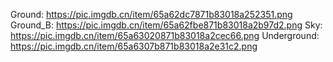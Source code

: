 Ground: https://pic.imgdb.cn/item/65a62dc7871b83018a252351.png
Ground_B: https://pic.imgdb.cn/item/65a62fbe871b83018a2b97d2.png
Sky: https://pic.imgdb.cn/item/65a63020871b83018a2cec66.png
Underground: https://pic.imgdb.cn/item/65a6307b871b83018a2e31c2.png

